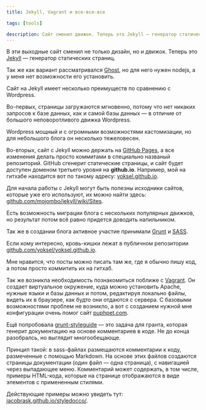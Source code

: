 ```yaml
---
title: Jekyll, Vagrant и все-все-все

tags: [tools]

description: Сайт сменил движок. Теперь это Jekyll — генератор статических страниц
---
```


В эти выходные сайт сменил не только дизайн, но и движок. Теперь это <a href="http://jekyllrb.com/">Jekyll</a> — генератор статических страниц. <!--more-->

Так же как вариант рассматривался <a href="https://ghost.org/">Ghost</a>, но для него нужен nodejs, а у меня нет возможности его установить.

Сайт на Jekyll имеет несколько преимуществ по сравнению с Wordpress.

Во-первых, страницы загружаются мгновенно, потому что нет никаких запросов к базе данных, как и самой базы данных — в отличие от большого неповоротливого движка Wordpress.

Wordpress мощный и с огромными возможностями кастомизации, но для небольшого блога он несколько тяжеловесен.

Во-вторых, сайт с Jekyll можно держать на <a href="http://pages.github.com/">GitHub Pages</a>, а все изменения делать просто коммитами в специально названый репозиторий. GitHub сгенерит статические страницы, и сайт будет доступен доменом третьего уровня на <strong>github.io</strong>. Например, мой на гитхабе находится вот по такому адресу: <a href="https://yoksel.github.io/">yoksel.github.io</a>.

Для начала работы с Jekyll могут быть полезны исходники сайтов, которые уже его используют, их можно найти здесь: <a href="https://github.com/mojombo/jekyll/wiki/Sites">github.com/mojombo/jekyll/wiki/Sites</a>.

Есть возможность миграции блога с нескольких популярных движков, но результат потом всё равно придется доводить напильником.

Так же в создании блога активное участие принимали <a href="http://gruntjs.com/">Grunt</a> и <a href="http://sass-lang.com/">SASS</a>.

Если кому интересно, кровь-кишки лежат в публичном репозитории <a href="https://github.com/yoksel/yoksel.github.io">github.com/yoksel/yoksel.github.io</a>.

Мне нравится, что посты можно писать там же, где я обычно пишу код, а потом просто коммитить их на гитхаб.

Так же возникла необходимость познакомиться поближе с <a href="http://www.vagrantup.com/">Vagrant</a>. Он создает виртуальное окружение, куда можно установить Apache, нужные языки и базы данных и потом, редактируя локально файлы, видеть их в браузере, как будто они отдаются с сервера. С базовыми возможностями проблем не возникло, а вот с созданием нужной мне конфигурации очень помог сайт <a href="https://puphpet.com/">puphpet.com</a>.

Ещё попробовала <a href="https://github.com/indieisaconcept/grunt-styleguide">grunt-styleguide</a> — это задача для гранта, которая генерит документацию на основе комментариев в коде. Не до конца разобралсь, но выглядит многообещающе.

Принцип такой: в sass-файлах размещаются комментарии к коду, размеченные с помощью Markdown. На основе этих файлов создаются страницы документации (один файл — одна страница), с навигацией через выпадающее меню. Комментарий может содержать, в том числе, примеры HTML-кода, которые на странице отображаются в виде элементов с примененным стилями.

Действующие примеры можно увидеть тут: <a href="http://jacobrask.github.io/styledocco/">jacobrask.github.io/styledocco/</a>.
